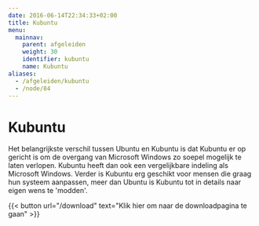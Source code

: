```yaml
---
date: 2016-06-14T22:34:33+02:00
title: Kubuntu
menu:
  mainnav:
    parent: afgeleiden
    weight: 30
    identifier: kubuntu
    name: Kubuntu
aliases:
  - /afgeleiden/kubuntu
  - /node/84
---
```


# Kubuntu
Het belangrijkste verschil tussen Ubuntu en Kubuntu is dat Kubuntu er op gericht is om de overgang van Microsoft Windows zo soepel mogelijk te laten verlopen. Kubuntu heeft dan ook een vergelijkbare indeling als Microsoft Windows. Verder is Kubuntu erg geschikt voor mensen die graag hun systeem aanpassen, meer dan Ubuntu is Kubuntu tot in details naar eigen wens te 'modden'.

{{< button url="/download" text="Klik hier om naar de downloadpagina te gaan" >}}
